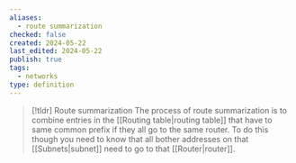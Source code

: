 ```yaml
---
aliases:
  - route summarization
checked: false
created: 2024-05-22
last_edited: 2024-05-22
publish: true
tags:
  - networks
type: definition
---
```

>[!tldr] Route summarization
>The process of route summarization is to combine entries in the [[Routing table|routing table]] that have to same common prefix if they all go to the same router. To do this though you need to know that all bother addresses on that [[Subnets|subnet]] need to go to that [[Router|router]].


